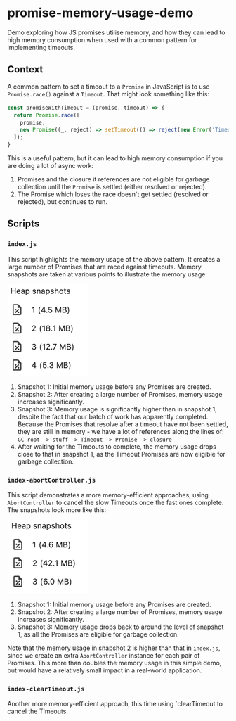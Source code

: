 # promise-memory-usage-demo

Demo exploring how JS promises utilise memory, and how they can lead to high memory consumption when used with a common pattern for implementing timeouts.


## Context

A common pattern to set a timeout to a `Promise` in JavaScript is to use `Promise.race()` against a `Timeout`. That might look something like this:

```javascript
const promiseWithTimeout = (promise, timeout) => {
  return Promise.race([
    promise,
    new Promise((_, reject) => setTimeout(() => reject(new Error('Timed out')), timeout))
  ]);
}
```

This is a useful pattern, but it can lead to high memory consumption if you are doing a lot of async work:
1. Promises and the closure it references are not eligible for garbage collection until the `Promise` is settled (either resolved or rejected).
2. The Promise which loses the race doesn't get settled (resolved or rejected), but continues to run.


## Scripts

### `index.js`

This script highlights the memory usage of the above pattern. It creates a large number of Promises that are raced against timeouts. Memory snapshots are taken at various points to illustrate the memory usage:

![Snapshot sizes](./img/snapshot_sizes_1.png)

1. Snapshot 1: Initial memory usage before any Promises are created.
2. Snapshot 2: After creating a large number of Promises, memory usage increases significantly.
3. Snapshot 3: Memory usage is significantly higher than in snapshot 1, despite the fact that our batch of work has apparently completed. Because the Promises that resolve after a timeout have not been settled, they are still in memory - we have a lot of references along the lines of: `GC root -> stuff -> Timeout -> Promise -> closure`
4. After waiting for the Timeouts to complete, the memory usage drops close to that in snapshot 1, as the Timeout Promises are now eligible for garbage collection.


### `index-abortController.js`

This script demonstrates a more memory-efficient approaches, using `AbortController` to cancel the slow Timeouts once the fast ones complete. The snapshots look more like this:

![Snapshot sizes](./img/snapshot_sizes_2.png)

1. Snapshot 1: Initial memory usage before any Promises are created.
2. Snapshot 2: After creating a large number of Promises, memory usage increases significantly.
3. Snapshot 3: Memory usage drops back to around the level of snapshot 1, as all the Promises are eligible for garbage collection.

Note that the memory usage in snapshot 2 is higher than that in `index.js`, since we create an extra `AbortController` instance for each pair of Promises. This more than doubles the memory usage in this simple demo, but would have a relatively small impact in a real-world application. 

### `index-clearTimeout.js`

Another more memory-efficient approach, this time using `clearTimeout to cancel the Timeouts.
